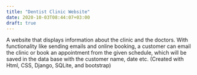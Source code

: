 ```yaml
---
title: "Dentist Clinic Website"
date: 2020-10-03T08:44:07+03:00
draft: true
---
```


A website that displays information about the clinic and the doctors. With functionality like sending emails and online booking, a customer can email the clinic or book an appointment from the given schedule, which will be saved in the data base with the customer name, date etc. (Created with Html, CSS, Django, SQLite, and bootstrap)